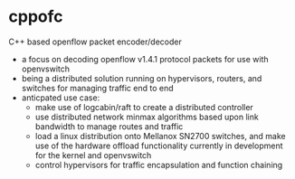 # cppofc
C++ based openflow packet encoder/decoder

* a focus on decoding openflow v1.4.1 protocol packets for use with openvswitch
* being a distributed solution running on hypervisors, routers, and switches for managing traffic end to end
* anticpated use case: 
  * make use of logcabin/raft to create a distributed controller
  * use distributed network minmax algorithms based upon link bandwidth to manage routes and traffic
  * load a linux distribution onto Mellanox SN2700 switches, and make use of the hardware offload functionality currently in development for the kernel and openvswitch
  * control hypervisors for traffic encapsulation and function chaining
